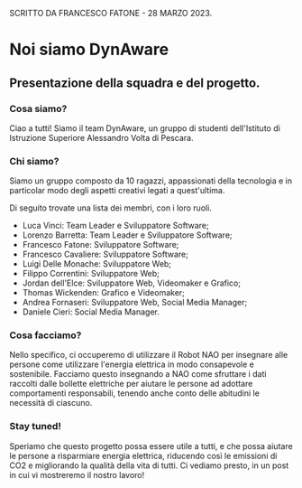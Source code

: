 SCRITTO DA FRANCESCO FATONE - 28 MARZO 2023.

# Noi siamo DynAware
## Presentazione della squadra e del progetto.

### Cosa siamo? 

Ciao a tutti! Siamo il team DynAware, un gruppo di studenti dell'Istituto di Istruzione Superiore Alessandro Volta di Pescara. 

### Chi siamo?

Siamo un gruppo composto da 10 ragazzi, appassionati della tecnologia e in particolar modo degli aspetti creativi legati a quest'ultima.

Di seguito trovate una lista dei membri, con i loro ruoli.

 - Luca Vinci: Team Leader e Sviluppatore Software;
 - Lorenzo Barretta: Team Leader e Sviluppatore Software;
 - Francesco Fatone: Sviluppatore Software;
 - Francesco Cavaliere: Sviluppatore Software;
 - Luigi Delle Monache: Sviluppatore Web;
 - Filippo Correntini: Sviluppatore Web;
 - Jordan dell'Elce: Sviluppatore Web, Videomaker e Grafico;
 - Thomas Wickenden: Grafico e Videomaker;
 - Andrea Fornaseri: Sviluppatore Web, Social Media Manager;
 - Daniele Cieri: Social Media Manager.

### Cosa facciamo?

Nello specifico, ci occuperemo di utilizzare il Robot NAO per insegnare alle persone come utilizzare l'energia elettrica in modo consapevole e sostenibile. Facciamo questo insegnando a NAO come sfruttare i dati raccolti dalle bollette elettriche per aiutare le persone ad adottare comportamenti responsabili, tenendo anche conto delle abitudini le necessità di ciascuno.

### Stay tuned!

Speriamo che questo progetto possa essere utile a tutti, e che possa aiutare le persone a risparmiare energia elettrica, riducendo così le emissioni di CO2 e migliorando la qualità della vita di tutti. Ci vediamo presto, in un post in cui vi mostreremo il nostro lavoro!